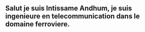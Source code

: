 ## Salut je suis Intissame Andhum, je suis ingenieure en telecommunication dans le domaine ferroviere.

